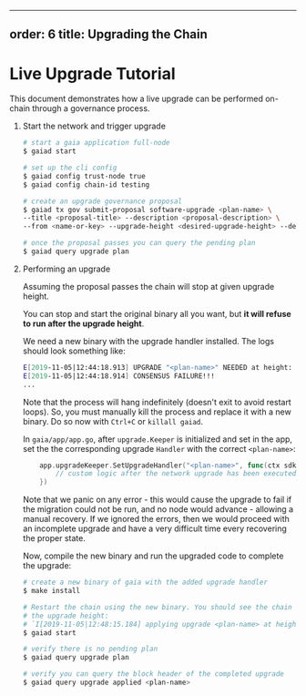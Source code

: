 ***

order: 6
title: Upgrading the Chain
--------------------------

# Live Upgrade Tutorial

This document demonstrates how a live upgrade can be performed on-chain through
a governance process.

1.  Start the network and trigger upgrade

    ```bash
    # start a gaia application full-node
    $ gaiad start

    # set up the cli config
    $ gaiad config trust-node true
    $ gaiad config chain-id testing

    # create an upgrade governance proposal
    $ gaiad tx gov submit-proposal software-upgrade <plan-name> \
    --title <proposal-title> --description <proposal-description> \
    --from <name-or-key> --upgrade-height <desired-upgrade-height> --deposit 10000000stake

    # once the proposal passes you can query the pending plan
    $ gaiad query upgrade plan
    ```

2.  Performing an upgrade

    Assuming the proposal passes the chain will stop at given upgrade height.

    You can stop and start the original binary all you want, but **it will refuse
    to run after the upgrade height**.

    We need a new binary with the upgrade handler installed. The logs should look
    something like:

    ```bash
    E[2019-11-05|12:44:18.913] UPGRADE "<plan-name>" NEEDED at height: <desired-upgrade-height>:       module=main
    E[2019-11-05|12:44:18.914] CONSENSUS FAILURE!!!
    ...
    ```

    Note that the process will hang indefinitely (doesn't exit to avoid restart
    loops). So, you must manually kill the process and replace it with a new
    binary. Do so now with `Ctrl+C` or `killall gaiad`.

    In `gaia/app/app.go`, after `upgrade.Keeper` is initialized and set in the
    app, set the the corresponding upgrade `Handler` with the correct
    `<plan-name>`:

    ```go
        app.upgradeKeeper.SetUpgradeHandler("<plan-name>", func(ctx sdk.Context, plan upgrade.Plan) {
            // custom logic after the network upgrade has been executed
        })
    ```

    Note that we panic on any error - this would cause the upgrade to fail if the
    migration could not be run, and no node would advance - allowing a manual
    recovery. If we ignored the errors, then we would proceed with an incomplete
    upgrade and have a very difficult time every recovering the proper state.

    Now, compile the new binary and run the upgraded code to complete the
    upgrade:

    ```bash
    # create a new binary of gaia with the added upgrade handler
    $ make install

    # Restart the chain using the new binary. You should see the chain resume from
    # the upgrade height:
    # `I[2019-11-05|12:48:15.184] applying upgrade <plan-name> at height: <desired-upgrade-height>      module=main`
    $ gaiad start

    # verify there is no pending plan
    $ gaiad query upgrade plan

    # verify you can query the block header of the completed upgrade
    $ gaiad query upgrade applied <plan-name>
    ```
